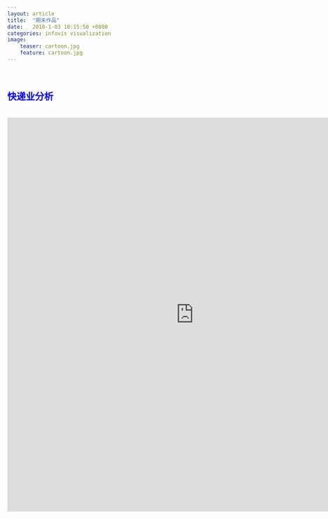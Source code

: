 ```yaml
---
layout: article
title:  "期末作品"
date:   2018-1-03 10:15:50 +0800
categories: infovis visualization
image:		
    teaser: cartoon.jpg		
    feature: cartoon.jpg
---
```

<div style="background: ##ffffff; color:blue;border-radius:20px">
    <h2>快递业分析</h2>  
</div>
<iframe src="https://public.tableau.com/views/_18102/1_1?:embed=y&:display_count=yes/Dashboard1?:showVizHome=no&:embed=truehttps://public.tableau.com/shared/DJPSG6CX9?:display_count=yes" width="850px" height="900px" frameborder="0"></iframe>
